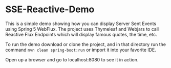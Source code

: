 # SSE-Reactive-Demo

This is a simple demo showing how you can display Server Sent Events using Spring 5 WebFlux. The project uses Thymeleaf and Webjars to call Reactive Flux Endpoints which will display famous quotes, the time, etc.

To run the demo download or clone the project, and in that directory run the command <code>mvn clean spring-boot:run</code> or import it into your favorite IDE.

Open up a browser and go to localhost:8080 to see it in action.




